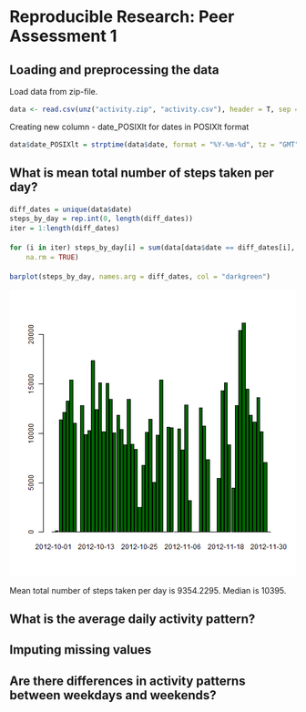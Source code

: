 # Reproducible Research: Peer Assessment 1


## Loading and preprocessing the data

Load data from zip-file.

```r
data <- read.csv(unz("activity.zip", "activity.csv"), header = T, sep = ",")
```


Creating new column - date_POSIXlt for dates in POSIXlt format

```r
data$date_POSIXlt = strptime(data$date, format = "%Y-%m-%d", tz = "GMT")
```


## What is mean total number of steps taken per day?


```r
diff_dates = unique(data$date)
steps_by_day = rep.int(0, length(diff_dates))
iter = 1:length(diff_dates)

for (i in iter) steps_by_day[i] = sum(data[data$date == diff_dates[i], "steps"], 
    na.rm = TRUE)

barplot(steps_by_day, names.arg = diff_dates, col = "darkgreen")
```

![plot of chunk unnamed-chunk-3](figure/unnamed-chunk-3.png) 

Mean total number of steps taken per day is 9354.2295. 
Median is 10395.

## What is the average daily activity pattern?



## Imputing missing values



## Are there differences in activity patterns between weekdays and weekends?
